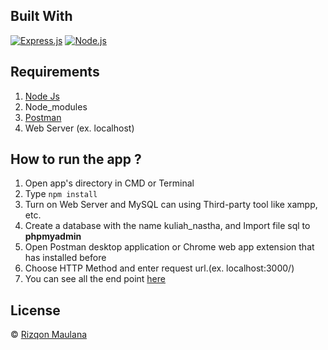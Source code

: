 ## Built With

[![Express.js](https://img.shields.io/badge/Express.js-4.x-orange.svg?style=rounded-square)](https://expressjs.com/en/starter/installing.html)
[![Node.js](https://img.shields.io/badge/Node.js-v.12.13-green.svg?style=rounded-square)](https://nodejs.org/)

## Requirements

1. <a href="https://nodejs.org/en/download/">Node Js</a>
2. Node_modules
3. <a href="https://www.getpostman.com/">Postman</a>
4. Web Server (ex. localhost)

## How to run the app ?

1. Open app's directory in CMD or Terminal
2. Type `npm install`
3. Turn on Web Server and MySQL can using Third-party tool like xampp, etc.
4. Create a database with the name kuliah_nastha, and Import file sql to **phpmyadmin**
5. Open Postman desktop application or Chrome web app extension that has installed before
6. Choose HTTP Method and enter request url.(ex. localhost:3000/)
7. You can see all the end point [here](https://documenter.getpostman.com/view/8213807/TzRa743L)

## License

© [Rizqon Maulana](https://github.com/rizqonmaulana/)
